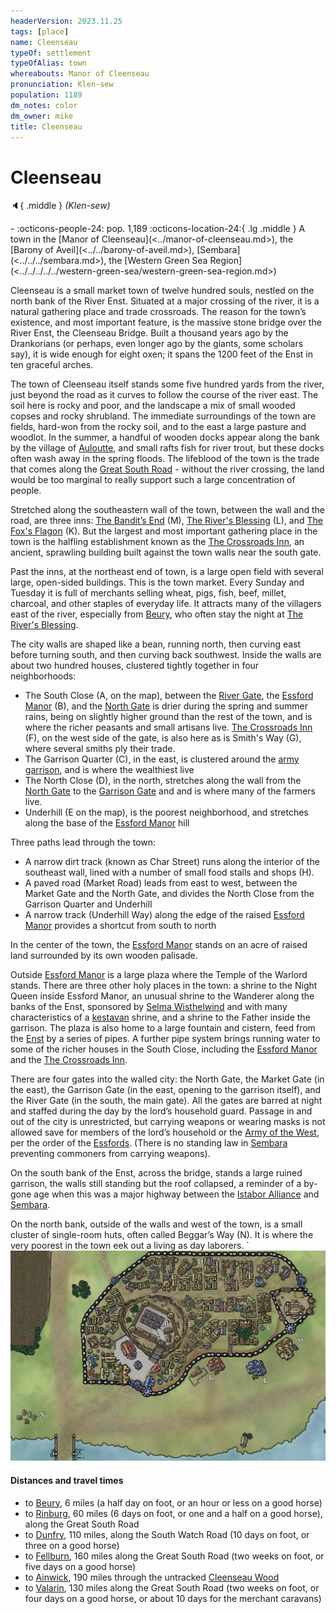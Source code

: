 ```yaml
---
headerVersion: 2023.11.25
tags: [place]
name: Cleenseau
typeOf: settlement
typeOfAlias: town
whereabouts: Manor of Cleenseau
pronunciation: Klen-sew
population: 1189
dm_notes: color
dm_owner: mike
title: Cleenseau
---
```

# Cleenseau
:speaker:{ .middle } *(Klen-sew)*  
<div class="grid cards ext-narrow-margin ext-one-column" markdown>
-  
    :octicons-people-24: pop. 1,189  
    :octicons-location-24:{ .lg .middle } A town in the [Manor of Cleenseau](<../manor-of-cleenseau.md>), the [Barony of Aveil](<../../barony-of-aveil.md>), [Sembara](<../../../sembara.md>), the [Western Green Sea Region](<../../../../../western-green-sea/western-green-sea-region.md>)  
</div>




Cleenseau is a small market town of twelve hundred souls, nestled on the north bank of the River Enst. Situated at a major crossing of the river, it is a natural gathering place and trade crossroads. The reason for the town’s existence, and most important feature, is the massive stone bridge over the River Enst, the Cleenseau Bridge. Built a thousand years ago by the Drankorians (or perhaps, even longer ago by the giants, some scholars say), it is wide enough for eight oxen; it spans the 1200 feet of the Enst in ten graceful arches.

The town of Cleenseau itself stands some five hundred yards from the river, just beyond the road as it curves to follow the course of the river east. The soil here is rocky and poor, and the landscape a mix of small wooded copses and rocky shrubland. The immediate surroundings of the town are fields, hard-won from the rocky soil, and to the east a large pasture and woodlot. In the summer, a handful of wooden docks appear along the bank by the village of [Auloutte](<../auloutte.md>), and small rafts fish for river trout, but these docks often wash away in the spring floods. The lifeblood of the town is the trade that comes along the [Great South Road](<../../../../roads/great-south-road.md>) - without the river crossing, the land would be too marginal to really support such a large concentration of people.  

Stretched along the southeastern wall of the town, between the wall and the road, are three inns: [The Bandit’s End](<./the-bandits-end.md>) (M),  [The River's Blessing](<./the-river-s-blessing.md>) (L),  and [The Fox's Flagon](<./the-fox-s-flagon.md>) (K). But the largest and most important gathering place in the town is the halfling establishment known as the  [The Crossroads Inn](<./the-crossroads-inn.md>), an ancient, sprawling building built against the town walls near the south gate. 

Past the inns, at the northeast end of town, is a large open field with several large, open-sided buildings. This is the town market. Every Sunday and Tuesday it is full of merchants selling wheat, pigs, fish, beef, millet, charcoal, and other staples of everyday life. It attracts many of the villagers east of the river, especially from [Beury](<../beury.md>), who often stay the night at [The River's Blessing](<./the-river-s-blessing.md>).  

The city walls are shaped like a bean, running north, then curving east before turning south, and then curving back southwest. Inside the walls are about two hundred houses, clustered tightly together in four neighborhoods:

* The South Close (A, on the map), between the [River Gate](<./river-gate-of-cleenseau.md>), the [Essford Manor](<./essford-manor.md>) (B), and the [North Gate](<./north-gate-of-cleenseau.md>) is drier during the spring and summer rains, being on slightly higher ground than the rest of the town, and is where the richer peasants and small artisans live. [The Crossroads Inn](<./the-crossroads-inn.md>) (F), on the west side of the gate, is also here as is Smith's Way (G), where several smiths ply their trade.
* The Garrison Quarter (C), in the east, is clustered around the [army garrison](<../../../../../../groups/sembaran-army/army-garrison-of-cleenseau.md>), and is where the wealthiest live
* The North Close (D), in the north, stretches along the wall from the [North Gate](<./north-gate-of-cleenseau.md>) to the [Garrison Gate](<./garrison-gate-of-cleenseau.md>) and and is where many of the farmers live. 
* Underhill (E on the map), is the poorest neighborhood, and stretches along the base of the [Essford Manor](<./essford-manor.md>) hill

Three paths lead through the town:
* A narrow dirt track (known as Char Street) runs along the interior of the southeast wall, lined with a number of small food stalls and shops (H). 
* A paved road (Market Road) leads from east to west, between the Market Gate and the North Gate, and divides the North Close from the Garrison Quarter and Underhill
* A narrow track (Underhill Way) along the edge of the raised [Essford Manor](<./essford-manor.md>) provides a shortcut from south to north

In the center of the town, the [Essford Manor](<./essford-manor.md>) stands on an acre of raised land surrounded by its own wooden palisade.

Outside [Essford Manor](<./essford-manor.md>) is a large plaza where the Temple of the Warlord stands. There are three other holy places in the town: a shrine to the Night Queen inside Essford Manor, an unusual shrine to the Wanderer along the banks of the Enst, sponsored by [Selma Wisthelwind](<../../../../../../people/sembarans/selma-wisthelwind.md>) and with many characteristics of a [kestavan](<../../../../../../cosmology/religions/northern-folk-religions/kestavo.md>) shrine, and a shrine to the Father inside the garrison. The plaza is also home to a large fountain and cistern, feed from the [Enst](<../../../../rivers/wistel-enst-watershed/enst.md>) by a series of pipes. A further pipe system brings running water to some of the richer houses in the South Close, including the [Essford Manor](<./essford-manor.md>) and the [The Crossroads Inn](<./the-crossroads-inn.md>). 

There are four gates into the walled city: the North Gate, the Market Gate (in the east), the Garrison Gate (in the east, opening to the garrison  itself), and the River Gate (in the south, the main gate). All the gates are barred at night and staffed during the day by the lord’s household guard. Passage in and out of the city is unrestricted, but carrying weapons or wearing masks is not allowed save for members of the lord’s household or the [Army of the West](<../../../../../../groups/sembaran-army/army-of-the-west.md>), per the order of the [Essfords](<../../../../../../groups/sembaran-noble-houses/essfords.md>). (There is no standing law in [Sembara](<../../../sembara.md>) preventing commoners from carrying weapons).

On the south bank of the Enst, across the bridge, stands a large ruined garrison, the walls still standing but the roof collapsed, a reminder of a by-gone age when this was a major highway between the [Istabor Alliance](<../../../../../../history/istabor-alliance.md>) and [Sembara](<../../../sembara.md>). 

On the north bank, outside of the walls and west of the town, is a small cluster of single-room huts, often called Beggar’s Way (N). It is where the very poorest in the town eek out a living as day laborers.
`
![Cleenseau Town Map](../../../../../../assets/cleenseau-town-map.jpg)



#### Distances and travel times
* to [Beury](<../beury.md>), 6 miles (a half day on foot, or an hour or less on a good horse)
* to [Rinburg](<../../rinburg.md>), 60 miles (6 days on foot, or one and a half on a good horse), along the Great South Road
* to [Dunfry](<../../../western-marches/dunfry.md>), 110 miles, along the South Watch Road (10 days on foot, or three on a good horse)
* to [Fellburn](<../../../heartlands/fellburn.md>), 160 miles along the Great South Road (two weeks on foot, or five days on a good horse)
* to [Ainwick](<../../../barony-of-ainwick/ainwick.md>), 190 miles through the untracked [Cleenseau Wood](<../cleenseau-wood.md>)
* to [Valarin](<../../../../duchy-of-maseau/valarin.md>), 130 miles along the Great South Road (two weeks on foot, or four days on a good horse, or about 10 days for the merchant caravans)